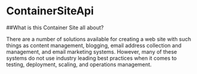 ContainerSiteApi
================

##What is this Container Site all about?

There are a number of solutions available for creating a web site with such things as content management, blogging, email address collection and management, and email marketing systems. However, many of these systems do not use industry leading best practices when it comes to testing, deployment, scaling, and operations management.

